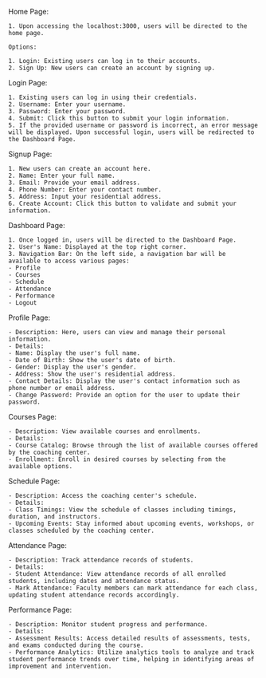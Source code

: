 Home Page:

    1. Upon accessing the localhost:3000, users will be directed to the home page.

    Options:

    1. Login: Existing users can log in to their accounts.
    2. Sign Up: New users can create an account by signing up.

Login Page:

    1. Existing users can log in using their credentials.
    2. Username: Enter your username.
    3. Password: Enter your password.
    4. Submit: Click this button to submit your login information.
    5. If the provided username or password is incorrect, an error message will be displayed. Upon successful login, users will be redirected to the Dashboard Page.

Signup Page:

    1. New users can create an account here.
    2. Name: Enter your full name.
    3. Email: Provide your email address.
    4. Phone Number: Enter your contact number.
    5. Address: Input your residential address.
    6. Create Account: Click this button to validate and submit your information.

Dashboard Page:

    1. Once logged in, users will be directed to the Dashboard Page.
    2. User's Name: Displayed at the top right corner.
    3. Navigation Bar: On the left side, a navigation bar will be available to access various pages:
    - Profile
    - Courses
    - Schedule
    - Attendance
    - Performance
    - Logout

Profile Page:

    - Description: Here, users can view and manage their personal information.
    - Details:
    - Name: Display the user's full name.
    - Date of Birth: Show the user's date of birth.
    - Gender: Display the user's gender.
    - Address: Show the user's residential address.
    - Contact Details: Display the user's contact information such as phone number or email address.
    - Change Password: Provide an option for the user to update their password.

Courses Page:

    - Description: View available courses and enrollments.
    - Details:
    - Course Catalog: Browse through the list of available courses offered by the coaching center.
    - Enrollment: Enroll in desired courses by selecting from the available options.

Schedule Page:

    - Description: Access the coaching center's schedule.
    - Details:
    - Class Timings: View the schedule of classes including timings, duration, and instructors.
    - Upcoming Events: Stay informed about upcoming events, workshops, or classes scheduled by the coaching center.

Attendance Page:

    - Description: Track attendance records of students.
    - Details:
    - Student Attendance: View attendance records of all enrolled students, including dates and attendance status.
    - Mark Attendance: Faculty members can mark attendance for each class, updating student attendance records accordingly.

Performance Page:

    - Description: Monitor student progress and performance.
    - Details:
    - Assessment Results: Access detailed results of assessments, tests, and exams conducted during the course.
    - Performance Analytics: Utilize analytics tools to analyze and track student performance trends over time, helping in identifying areas of improvement and intervention.
